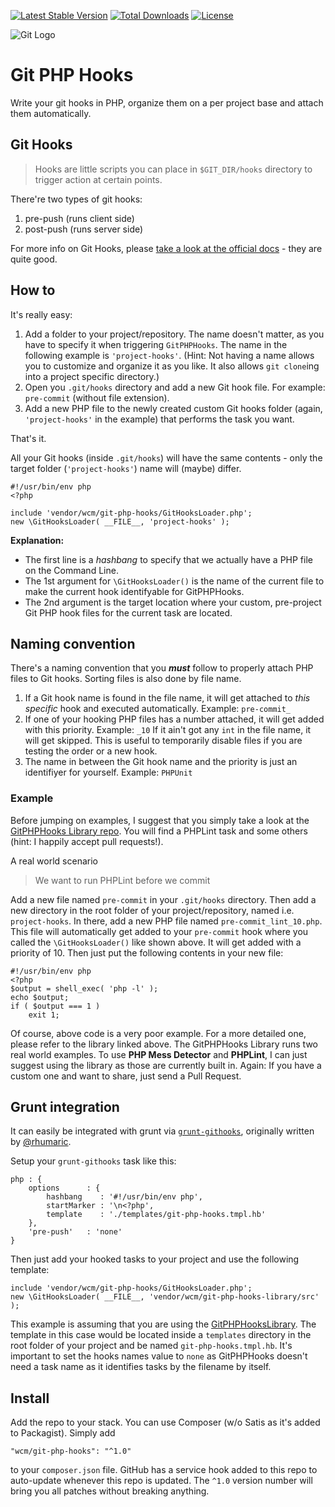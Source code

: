 [![Latest Stable Version](https://poser.pugx.org/wcm/git-php-hooks/v/stable.svg)](https://packagist.org/packages/wcm/git-php-hooks) [![Total Downloads](https://poser.pugx.org/wcm/git-php-hooks/downloads.svg)](https://packagist.org/packages/wcm/git-php-hooks) [![License](https://poser.pugx.org/wcm/git-php-hooks/license.svg)](https://packagist.org/packages/wcm/git-php-hooks)

![Git Logo](http://i.imgur.com/qzvwT4C.png)

# Git PHP Hooks

Write your git hooks in PHP, organize them on a per project base and attach them automatically.

## Git Hooks

> Hooks are little scripts you can place in `$GIT_DIR/hooks` directory to trigger action at certain points. 

There're two types of git hooks:

 1. pre-push (runs client side)
 1. post-push (runs server side)

For more info on Git Hooks, please [take a look at the official docs](http://git-scm.com/docs/githooks) - they are quite good.

## How to

It's really easy:

 1. Add a folder to your project/repository. The name doesn't matter, as you have to specify
 it when triggering `GitPHPHooks`. The name in the following example is `'project-hooks'`. (Hint: Not having a name allows you to customize and organize it as you like. It also allows `git clone`ing into a project specific directory.)
 1. Open you `.git/hooks` directory and add a new Git hook file. For example: `pre-commit`
 (without file extension).
 1. Add a new PHP file to the newly created custom Git hooks folder (again, `'project-hooks'` in the example) that performs the task you want.

That's it.

All your Git hooks (inside `.git/hooks`) will have the same contents - only the target folder (`'project-hooks'`) name will (maybe) differ.

	#!/usr/bin/env php
	<?php

	include 'vendor/wcm/git-php-hooks/GitHooksLoader.php';
	new \GitHooksLoader( __FILE__, 'project-hooks' );

**Explanation:**

 * The first line is a _hashbang_ to specify that we actually have a PHP file on the Command Line.
 * The 1st argument for `\GitHooksLoader()` is the name of the current file to make the
current hook identifyable for GitPHPHooks. 
 * The 2nd argument is the target location where your
custom, pre-project Git PHP hook files for the current task are located.

## Naming convention

There's a naming convention that you ***must*** follow to properly attach PHP files to Git hooks.
Sorting files is also done by file name.

 1. If a Git hook name is found in the file name, it will get attached to _this specific_ hook
 and executed automatically. Example: `pre-commit_`
 1. If one of your hooking PHP files has a number attached, it will get added with this priority. Example: `_10`
 If it ain't got any `int` in the file name, it will get skipped. This is useful to temporarily
 disable files if you are testing the order or a new hook.
 1. The name in between the Git hook name and the priority is just an identifiyer for yourself. Example: `PHPUnit`

### Example

Before jumping on examples, I suggest that you simply take a look at the
[GitPHPHooks Library repo](https://github.com/wecodemore/GitPHPHooksLibrary).
You will find a PHPLint task and some others (hint: I happily accept pull requests!).

A real world scenario

> We want to run PHPLint before we commit

Add a new file named `pre-commit` in your `.git/hooks` directory. Then add a new directory in the
root folder of your project/repository, named i.e. `project-hooks`. In there, add a new PHP file
named `pre-commit_lint_10.php`. This file will automatically get added to your `pre-commit` hook
where you called the `\GitHooksLoader()` like shown above. It will get added with a priority
of 10. Then just put the following contents in your new file:

	#!/usr/bin/env php
	<?php
	$output = shell_exec( 'php -l' );
	echo $output;
	if ( $output === 1 )
		exit 1;

Of course, above code is a very poor example. For a more detailed one, please refer to the library
linked above. The GitPHPHooks Library runs two real world examples. To use **PHP Mess Detector** and **PHPLint**, I can just suggest using the library as those are currently built in. Again: If you have a custom one and want to share, just send a Pull Request.

## Grunt integration

It can easily be integrated with grunt via [`grunt-githooks`](https://github.com/wecodemore/grunt-githooks),
originally written by [@rhumaric](https://github.com/rhumaric/).

Setup your `grunt-githooks` task like this:

	php : {
		options      : {
			hashbang    : '#!/usr/bin/env php',
			startMarker : '\n<?php',
			template    : './templates/git-php-hooks.tmpl.hb'
		},
		'pre-push'   : 'none'
	}

Then just add your hooked tasks to your project and use the following template:

	include 'vendor/wcm/git-php-hooks/GitHooksLoader.php';
	new \GitHooksLoader( __FILE__, 'vendor/wcm/git-php-hooks-library/src' );

This example is assuming that you are using the
[GitPHPHooksLibrary](https://github.com/wecodemore/GitPHPHooksLibrary).
The template in this case would be located inside a `templates` directory in the root folder
of your project and be named `git-php-hooks.tmpl.hb`. It's important to set the hooks names
value to `none` as GitPHPHooks doesn't need a task name as it identifies tasks by the filename 
by itself.

## Install

Add the repo to your stack. You can use Composer (w/o Satis as it's added to Packagist).
Simply add

    "wcm/git-php-hooks": "^1.0"

to your `composer.json` file. GitHub has a service hook added to this repo to auto-update whenever
this repo is updated. The `^1.0` version number will bring you all patches without breaking anything.
